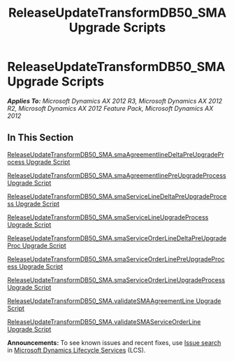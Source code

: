 ﻿---
title: ReleaseUpdateTransformDB50_SMA Upgrade Scripts
TOCTitle: ReleaseUpdateTransformDB50_SMA Upgrade Scripts
ms:assetid: 9b02289b-ebf6-4ab2-829d-9e442e210c56
ms:mtpsurl: https://msdn.microsoft.com/en-us/library/JJ686311(v=AX.60)
ms:contentKeyID: 49710014
ms.date: 05/18/2015
mtps_version: v=AX.60
---

# ReleaseUpdateTransformDB50\_SMA Upgrade Scripts 


_**Applies To:** Microsoft Dynamics AX 2012 R3, Microsoft Dynamics AX 2012 R2, Microsoft Dynamics AX 2012 Feature Pack, Microsoft Dynamics AX 2012_

## In This Section

[ReleaseUpdateTransformDB50\_SMA.smaAgreementlineDeltaPreUpgradeProcess Upgrade Script](releaseupdatetransformdb50-sma-smaagreementlinedeltapreupgradeprocess-upgrade-script.md)

[ReleaseUpdateTransformDB50\_SMA.smaAgreementlinePreUpgradeProcess Upgrade Script](releaseupdatetransformdb50-sma-smaagreementlinepreupgradeprocess-upgrade-script.md)

[ReleaseUpdateTransformDB50\_SMA.smaServiceLineDeltaPreUpgradeProcess Upgrade Script](releaseupdatetransformdb50-sma-smaservicelinedeltapreupgradeprocess-upgrade-script.md)

[ReleaseUpdateTransformDB50\_SMA.smaServiceLineUpgradeProcess Upgrade Script](releaseupdatetransformdb50-sma-smaservicelineupgradeprocess-upgrade-script.md)

[ReleaseUpdateTransformDB50\_SMA.smaServiceOrderLineDeltaPreUpgradeProc Upgrade Script](releaseupdatetransformdb50-sma-smaserviceorderlinedeltapreupgradeproc-upgrade-script.md)

[ReleaseUpdateTransformDB50\_SMA.smaServiceOrderLinePreUpgradeProcess Upgrade Script](releaseupdatetransformdb50-sma-smaserviceorderlinepreupgradeprocess-upgrade-script.md)

[ReleaseUpdateTransformDB50\_SMA.smaServiceOrderLineUpgradeProcess Upgrade Script](releaseupdatetransformdb50-sma-smaserviceorderlineupgradeprocess-upgrade-script.md)

[ReleaseUpdateTransformDB50\_SMA.validateSMAAgreementLine Upgrade Script](releaseupdatetransformdb50-sma-validatesmaagreementline-upgrade-script.md)

[ReleaseUpdateTransformDB50\_SMA.validateSMAServiceOrderLine Upgrade Script](releaseupdatetransformdb50-sma-validatesmaserviceorderline-upgrade-script.md)

  
**Announcements:** To see known issues and recent fixes, use [Issue search](http://go.microsoft.com/fwlink/?linkid=389258) in [Microsoft Dynamics Lifecycle Services](http://go.microsoft.com/fwlink/?linkid=306505) (LCS).

